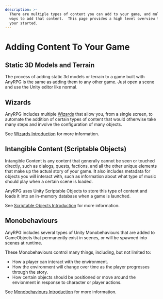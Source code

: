 ```yaml
---
description: >-
  There are multiple types of content you can add to your game, and multiple
  ways to add that content.  This page provides a high level overview to get
  your started.
---
```


# Adding Content To Your Game

## Static 3D Models and Terrain

The process of adding static 3d models or terrain to a game built with AnyRPG is the same as adding them to any other game.  Just open a scene and use the Unity editor like normal.

## Wizards

AnyRPG includes multiple [Wizards](../wizards/wizards-introduction.md) that allow you, from a single screen, to automate the addition of certain types of content that would otherwise take many steps and involve the configuration of many objects.

See [Wizards Introduction](../wizards/wizards-introduction.md) for more information.

## Intangible Content (Scriptable Objects)

Intangible Content is any content that generally cannot be seen or touched directly, such as dialogs, quests, factions, and all the other unique elements that make up the actual story of your game.  It also includes metadata for objects you will interact with, such as information about what type of music should play when a certain scene is loaded.

AnyRPG uses Unity Scriptable Objects to store this type of content and loads it into an in-memory database when a game is launched.

See [Scriptable Objects Introduction](broken-reference) for more information.

## Monobehaviours

AnyRPG includes several types of Unity Monobehaviours that are added to GameObjects that permanently exist in scenes, or will be spawned into scenes at runtime.

These Monobehaviours control many things, including, but not limited to:

* How a player can interact with the environment.
* How the environment will change over time as the player progresses through the story.
* How certain objects should be positioned or move around the envionment in response to character or player actions.

See [Monobehaviours Introduction](../monobehaviours/monobehaviours-introduction.md) for more information.
